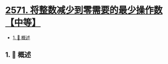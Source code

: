 # [2571. 将整数减少到零需要的最少操作数【中等】](https://github.com/Tdahuyou/TNotes.leetcode/tree/main/notes/2571.%20%E5%B0%86%E6%95%B4%E6%95%B0%E5%87%8F%E5%B0%91%E5%88%B0%E9%9B%B6%E9%9C%80%E8%A6%81%E7%9A%84%E6%9C%80%E5%B0%91%E6%93%8D%E4%BD%9C%E6%95%B0%E3%80%90%E4%B8%AD%E7%AD%89%E3%80%91)

<!-- region:toc -->

- [1. 📝 概述](#1--概述)

<!-- endregion:toc -->

## 1. 📝 概述
